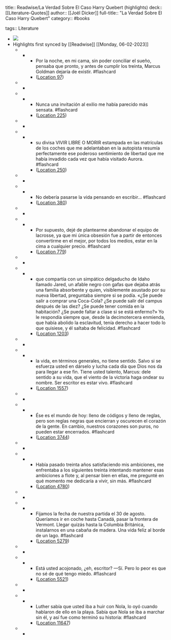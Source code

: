 title:: Readwise/La Verdad Sobre El Caso Harry Quebert (highlights)
deck:: [[Literature-Quotes]]
author:: [[Joël Dicker]]
full-title:: "La Verdad Sobre El Caso Harry Quebert"
category:: #books

tags:: Literature

- ![](https://images-na.ssl-images-amazon.com/images/I/51zBPyEEMDL._SL200_.jpg)
- Highlights first synced by [[Readwise]] [[Monday, 06-02-2023]]
	- -
		- Por la noche, en mi cama, sin poder conciliar el sueño, pensaba que pronto, y antes de cumplir los treinta, Marcus Goldman dejaría de existir. #flashcard
		- ([Location 97](https://readwise.io/to_kindle?action=open&asin=B00CKXTP2O&location=97))
	- -
	- -
		- Nunca una invitación al exilio me había parecido más sensata. #flashcard
		- ([Location 225](https://readwise.io/to_kindle?action=open&asin=B00CKXTP2O&location=225))
	- -
	- -
		- su divisa VIVIR LIBRE O MORIR estampada en las matrículas de los coches que me adelantaban en la autopista resumía perfectamente ese poderoso sentimiento de libertad que me había invadido cada vez que había visitado Aurora. #flashcard
		- ([Location 250](https://readwise.io/to_kindle?action=open&asin=B00CKXTP2O&location=250))
	- -
	- -
		- No debería pasarse la vida pensando en escribir... #flashcard
		- ([Location 380](https://readwise.io/to_kindle?action=open&asin=B00CKXTP2O&location=380))
	- -
	- -
		- Por supuesto, dejé de plantearme abandonar el equipo de lacrosse, ya que mi única obsesión fue a partir de entonces convertirme en el mejor, por todos los medios, estar en la cima a cualquier precio. #flashcard
		- ([Location 779](https://readwise.io/to_kindle?action=open&asin=B00CKXTP2O&location=779))
	- -
	- -
		- que compartía con un simpático delgaducho de Idaho llamado Jared, un afable negro con gafas que dejaba atrás una familia absorbente y quien, visiblemente asustado por su nueva libertad, preguntaba siempre si se podía. «¿Se puede salir a comprar una Coca-Cola? ¿Se puede salir del campus después de las diez? ¿Se puede tener comida en la habitación? ¿Se puede faltar a clase si se está enfermo?» Yo le respondía siempre que, desde la decimotercera enmienda, que había abolido la esclavitud, tenía derecho a hacer todo lo que quisiese, y él saltaba de felicidad. #flashcard
		- ([Location 1203](https://readwise.io/to_kindle?action=open&asin=B00CKXTP2O&location=1203))
	- -
	- -
		- la vida, en términos generales, no tiene sentido. Salvo si se esfuerza usted en dárselo y lucha cada día que Dios nos da para llegar a ese fin. Tiene usted talento, Marcus: dele sentido a su vida, que el viento de la victoria haga ondear su nombre. Ser escritor es estar vivo. #flashcard
		- ([Location 1557](https://readwise.io/to_kindle?action=open&asin=B00CKXTP2O&location=1557))
	- -
	- -
		- Ése es el mundo de hoy: lleno de códigos y lleno de reglas, pero son reglas negras que encierran y oscurecen el corazón de la gente. En cambio, nuestros corazones son puros, no pueden estar encerrados. #flashcard
		- ([Location 3744](https://readwise.io/to_kindle?action=open&asin=B00CKXTP2O&location=3744))
	- -
	- -
		- Había pasado treinta años satisfaciendo mis ambiciones, me enfrentaba a los siguientes treinta intentando mantener esas ambiciones a flote y, al pensar bien en ellas, me pregunté en qué momento me dedicaría a vivir, sin más. #flashcard
		- ([Location 4780](https://readwise.io/to_kindle?action=open&asin=B00CKXTP2O&location=4780))
	- -
	- -
		- Fijamos la fecha de nuestra partida el 30 de agosto. Queríamos ir en coche hasta Canadá, pasar la frontera de Vermont. Llegar quizás hasta la Columbia Británica, instalarnos en una cabaña de madera. Una vida feliz al borde de un lago. #flashcard
		- ([Location 5279](https://readwise.io/to_kindle?action=open&asin=B00CKXTP2O&location=5279))
	- -
	- -
		- Está usted acojonado, ¿eh, escritor? —Sí. Pero lo peor es que no sé de qué tengo miedo. #flashcard
		- ([Location 5521](https://readwise.io/to_kindle?action=open&asin=B00CKXTP2O&location=5521))
	- -
	- -
		- Luther sabía que usted iba a huir con Nola, lo oyó cuando hablaron de ello en la playa. Sabía que Nola se iba a marchar sin él, y así fue como terminó su historia: #flashcard
		- ([Location 11647](https://readwise.io/to_kindle?action=open&asin=B00CKXTP2O&location=11647))
	- -